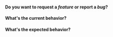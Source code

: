 #### Do you want to request a _feature_ or report a _bug_?

#### What's the current behavior?

<!--
For bugs, please include the following if possible:

  - A CodeSandbox that minimally reproduces the issue.
  - An image or GIF showing the issue.
  - Information about your browser, @react-next-calendar version, etc.

http://recordit.co/
https://codesandbox.io/s/l9jwl0kj6m
-->

#### What's the expected behavior?

<!--
The fastest, and most appreciated way to have your issue fixed is to create a pull request with working, tested code and we will help get it merged. Don't be scared to open a pull request that isn't completed and ask for input. We're happy to give direction!
-->
